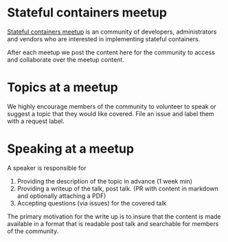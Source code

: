 # Stateful containers meetup
[Stateful containers meetup](https://www.meetup.com/Containers-and-persistent-storage/) is an community of developers, administrators and vendors who are interested in implementing stateful containers.

After each meetup we post the content here for the community to access and collaborate over the meetup content. 

# Topics at a meetup
We highly encourage members of the community to volunteer to speak or suggest a topic that they would like covered. File an issue and label them with a request label.

# Speaking at a meetup
A speaker is responsible for
1. Providing the description of the topic in advance (1 week min)
2. Providing a writeup of the talk, post talk. (PR with content in markdown and optionally attaching a PDF)
3. Accepting questions (via issues) for the covered talk

The primary motivation for the write up is to insure that the content is made available in a format that is readable post talk and searchable for members of the community. 
